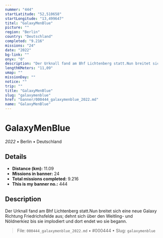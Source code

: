 ```yaml
---
nummer: "444"
startLatitude: "52,510658"
startLongitude: "13,499647"
titel: "GalaxyMenBlue"
picture: ""
region: "Berlin"
country: "Deutschland"
completed: "9.216"
missions: "24"
date: "2022"
bg-link: ""
onyx: "0"
description: "Der Urknall fand am Bhf Lichtenberg statt.Nun breitet sich eine neue Galaxy Richtung Friedrichsfelde aus; dehnt sich über den Weitling- und Nöldnerkiez bis sie implodiert und dort endet wo sie begann."
lengthKMeters: "11,09"
umap: ""
missionDay: ""
notice: ""
trip: ""
title: "GalaxyMenBlue"
slug: "galaxymenblue"
href: "banner/000444_galaxymenblue_2022.md"
name: "GalaxyMenBlue"
---
```

# GalaxyMenBlue

*2022* • Berlin • Deutschland





## Details
- **Distance (km):** 11.09
- **Missions in banner:** 24
- **Total missions completed:** 9.216
- **This is my banner no.:** 444



## Description
Der Urknall fand am Bhf Lichtenberg statt.Nun breitet sich eine neue Galaxy Richtung Friedrichsfelde aus; dehnt sich über den Weitling- und Nöldnerkiez bis sie implodiert und dort endet wo sie begann.




> File: `000444_galaxymenblue_2022.md`
> • #000444
> • Slug: `galaxymenblue`
